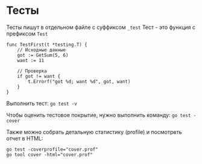 # Тесты

Тесты пишут в отдельном файле с суффиксом `_test`
Тест - это функция с префиксом `Test`

```
func TestFirst(t *testing.T) {
	// Исходные данные
	got := GetSum(5, 6)
	want := 11

	// Проверка
	if got != want {
		t.Errorf("got %d; want %d", got, want)
	}
}
```

Выполнить тест: `go test -v`

Чтобы оценить тестовое покрытие, нужно выполнить команду: `go test -cover`

Также можно собрать детальную статистику (profile) и посмотреть отчет в HTML:

```
go test -coverprofile="cover.prof"
go tool cover -html="cover.prof"
```
